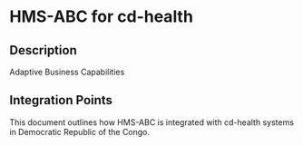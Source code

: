 # HMS-ABC for cd-health

## Description

Adaptive Business Capabilities

## Integration Points

This document outlines how HMS-ABC is integrated with cd-health systems in Democratic Republic of the Congo.
